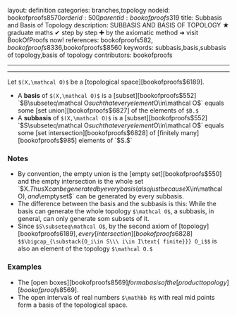 layout: definition
categories: branches,topology
nodeid: bookofproofs$8570
orderid: 500
parentid: bookofproofs$319
title: Subbasis and Basis of Topology
description: SUBBASIS AND BASIS OF TOPOLOGY ★ graduate maths ✔ step by step ✚ by the axiomatic method ➜ visit BookOfProofs now!
references: bookofproofs$582,bookofproofs$8336,bookofproofs$8560
keywords: subbasis,basis,subbasis of topology,basis of topology
contributors: bookofproofs

---


---

Let `$(X,\mathcal O)$` be a [topological space][bookofproofs$6189].
* A **basis** of `$(X,\mathcal O)$` is a [subset][bookofproofs$552] `$B\subseteq\mathcal O$` such that every element `$O\in\mathcal O$` equals some [set union][bookofproofs$6827] of the elements of `$B.$` 
* A **subbasis** of `$(X,\mathcal O)$` is a [subset][bookofproofs$552] `$S\subseteq\mathcal O$` such that every element `$O\in\mathcal O$` equals some [set intersection][bookofproofs$6828] of [finitely many][bookofproofs$985] elements of `$S.$`

### Notes 

* By convention, the empty union is the [empty set][bookofproofs$550] and the empty intersection is the whole set `$X$`. Thus `$X$` can be generated by every basis (also just because `$X\in\mathcal O$`), and `$\emptyset$` can be generated by every subbasis.
* The difference between the basis and the subbasis is this: While the basis can generate the whole topology `$\mathcal O$`, a subbasis, in general, can only generate som subsets of it.
* Since `$S\subseteq\mathcal O$`, by the second axiom of [topology][bookofproofs$6189], every [intersection][bookofproofs$6828] `$$\bigcap_{\substack{O_i\in S\\\ i\in I\text{ finite}}} O_i$$` is also an element of the topology `$\mathcal O.$`

### Examples

* The [open boxes][bookofproofs$8569] form a basis of the [product topology][bookofproofs$8569].
* The open intervals of real numbers `$\mathbb R$` with real mid points form a basis of the topological space.

